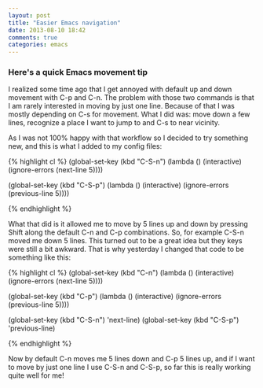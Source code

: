 ```yaml
---
layout: post
title: "Easier Emacs navigation"
date: 2013-08-10 18:42
comments: true
categories: emacs
---
```


### Here's a quick Emacs movement tip

I realized some time ago that I get annoyed with default up and down
movement with C-p and C-n. The problem with those two commands is that
I am rarely interested in moving by just one line. Because of that I was mostly
depending on C-s for movement. What I did was: move down a few
lines, recognize a place I want to jump to and C-s to near vicinity.

As I was not 100% happy with that workflow so I decided to try something
new, and this is what I added to my config files:

{% highlight cl %}
(global-set-key (kbd "C-S-n")
                (lambda ()
                  (interactive)
                  (ignore-errors (next-line 5))))

(global-set-key (kbd "C-S-p")
                (lambda ()
                  (interactive)
                  (ignore-errors (previous-line 5))))



{% endhighlight %}

What that did is it allowed me to move by 5 lines up and down by
pressing Shift along the default C-n and C-p combinations. So, for
example C-S-n moved me down 5 lines. This turned out to be a great
idea but they keys were still a bit awkward. That is why yesterday I
changed that code to be something like this:

{% highlight cl %}
(global-set-key (kbd "C-n")
                (lambda ()
                  (interactive)
                  (ignore-errors (next-line 5))))

(global-set-key (kbd "C-p")
                (lambda ()
                  (interactive)
                  (ignore-errors (previous-line 5))))

(global-set-key (kbd "C-S-n") 'next-line)
(global-set-key (kbd "C-S-p") 'previous-line)

{% endhighlight %}

Now by default C-n moves me 5 lines down and C-p 5 lines up, and if I
want to move by just one line I use C-S-n and C-S-p, so far this is
really working quite well for me!
